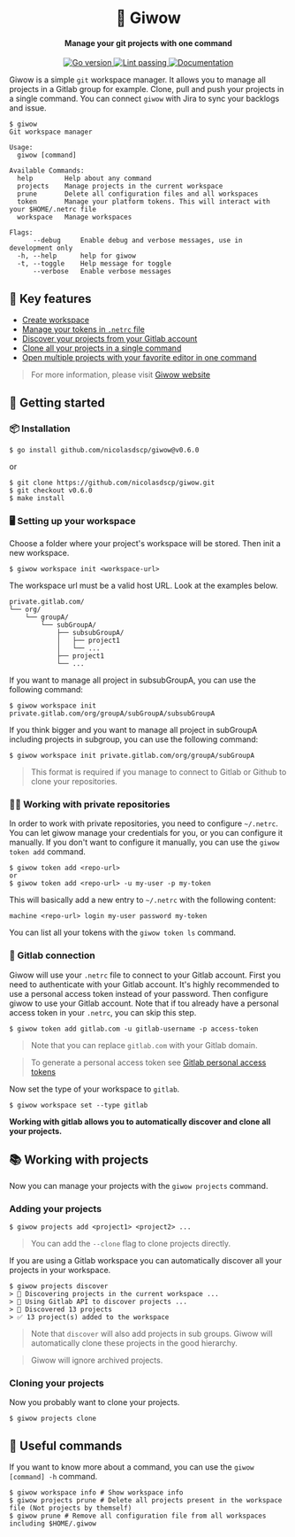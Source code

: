 <p align="center">
 <h1  align="center">🔱 Giwow</h1>
 <h4 align="center">Manage your git projects with one command</h4>
  <p align="center">
    <a href="https://go.dev/blog/go1.18">
      <img alt="Go version" src="https://img.shields.io/badge/go-1.18-blue" />
    </a>
    <a href="https://github.com/nicolasdscp/giwow/actions">
      <img alt="Lint passing" src="https://github.com/nicolasdscp/giwow/actions/workflows/golangci-lint.yml/badge.svg" />
    </a>
    <a href="https://giwow.run">
      <img alt="Documentation" src="https://img.shields.io/badge/documentation-giwow.run-blue" />
    </a>
  </p>
</p>

Giwow is a simple `git` workspace manager. 
It allows you to manage all projects in a Gitlab group for example.
Clone, pull and push your projects in a single command. 
You can connect `giwow` with Jira to sync your backlogs and issue.

```
$ giwow
Git workspace manager

Usage:
  giwow [command]

Available Commands:
  help        Help about any command
  projects    Manage projects in the current workspace
  prune       Delete all configuration files and all workspaces
  token       Manage your platform tokens. This will interact with your $HOME/.netrc file
  workspace   Manage workspaces

Flags:
      --debug     Enable debug and verbose messages, use in development only
  -h, --help      help for giwow
  -t, --toggle    Help message for toggle
      --verbose   Enable verbose messages
```

## 🔑 Key features

- [Create workspace](https://giwow.run/workspace)
- [Manage your tokens in `.netrc` file](https://giwow.run/token)
- [Discover your projects from your Gitlab account](https://giwow.run/projects)
- [Clone all your projects in a single command](https://giwow.run/projects)
- [Open multiple projects with your favorite editor in one command](https://giwow.run/projects)

> For more information, please visit [Giwow website](https://giwow.run)

## 🚀 Getting started

### 📦 Installation

```shell
$ go install github.com/nicolasdscp/giwow@v0.6.0
```
or 

```shell
$ git clone https://github.com/nicolasdscp/giwow.git
$ git checkout v0.6.0
$ make install
```

### 🖥 Setting up your workspace

Choose a folder where your project's workspace will be stored. 
Then init a new workspace.

```shell
$ giwow workspace init <workspace-url>
```

The workspace url must be a valid host URL. Look at the examples below.

```
private.gitlab.com/
└── org/
    └── groupA/
        └── subGroupA/
            ├── subsubGroupA/
            │   ├── project1
            │   └── ...
            ├── project1
            └── ...
```

If you want to manage all project in subsubGroupA, you can use the following command:

```shell
$ giwow workspace init private.gitlab.com/org/groupA/subGroupA/subsubGroupA
```

If you think bigger and you want to manage all project in subGroupA including projects in subgroup, you can use the following command:

```shell
$ giwow workspace init private.gitlab.com/org/groupA/subGroupA
```

> This format is required if you manage to connect to Gitlab or Github to clone your repositories.

### 🕵🏼‍ Working with private repositories

In order to work with private repositories, you need to configure `~/.netrc`.
You can let giwow manage your credentials for you, or you can configure it manually.
If you don't want to configure it manually, you can use the `giwow token add` command.

```shell
$ giwow token add <repo-url>
or
$ giwow token add <repo-url> -u my-user -p my-token
```

This will basically add a new entry to `~/.netrc` with the following content:

```shell
machine <repo-url> login my-user password my-token
```

You can list all your tokens with the `giwow token ls` command.

### 🦊 Gitlab connection

Giwow will use your `.netrc` file to connect to your Gitlab account.
First you need to authenticate with your Gitlab account. 
It's highly recommended to use a personal access token instead of your password.
Then configure giwow to use your Gitlab account.
Note that if tou already have a personal access token in your `.netrc`, you can skip this step.

```shell
$ giwow token add gitlab.com -u gitlab-username -p access-token
```
> Note that you can replace `gitlab.com` with your Gitlab domain.

> To generate a personal access token see [Gitlab personal access tokens](https://docs.gitlab.com/ee/user/profile/personal_access_tokens.html)

Now set the type of your workspace to `gitlab`.

```shell
$ giwow workspace set --type gitlab
```

**Working with gitlab allows you to automatically discover and clone all your projects.**

## 📚 Working with projects

Now you can manage your projects with the `giwow projects` command.

### Adding your projects

```shell
$ giwow projects add <project1> <project2> ...
```

> You can add the `--clone` flag to clone projects directly.

If you are using a Gitlab workspace you can automatically discover all your projects in your workspace.

```
$ giwow projects discover
> 🔎 Discovering projects in the current workspace ...
> 🦊 Using Gitlab API to discover projects ...
> 🎉 Discovered 13 projects
> ✅ 13 project(s) added to the workspace
```

> Note that `discover` will also add projects in sub groups. 
> Giwow will automatically clone these projects in the good hierarchy.

> Giwow will ignore archived projects.

### Cloning your projects

Now you probably want to clone your projects.

```shell
$ giwow projects clone
```

## 🛟 Useful commands

If you want to know more about a command, you can use the `giwow [command] -h` command.

```shell
$ giwow workspace info # Show workspace info
$ giwow projects prune # Delete all projects present in the workspace file (Not projects by themself)
$ giwow prune # Remove all configuration file from all workspaces including $HOME/.giwow
```